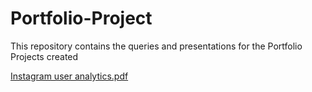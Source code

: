 # Portfolio-Project
This repository contains the queries and presentations for the Portfolio Projects created

[Instagram user analytics.pdf](https://github.com/Atin23/Portfolio-Projects/files/10342387/Instagram.user.analytics.pdf)

